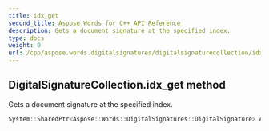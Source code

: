 ```yaml
---
title: idx_get
second_title: Aspose.Words for C++ API Reference
description: Gets a document signature at the specified index. 
type: docs
weight: 0
url: /cpp/aspose.words.digitalsignatures/digitalsignaturecollection/idx_get/
---
```

## DigitalSignatureCollection.idx_get method


Gets a document signature at the specified index.

```cpp
System::SharedPtr<Aspose::Words::DigitalSignatures::DigitalSignature> Aspose::Words::DigitalSignatures::DigitalSignatureCollection::idx_get(int32_t index)
```

